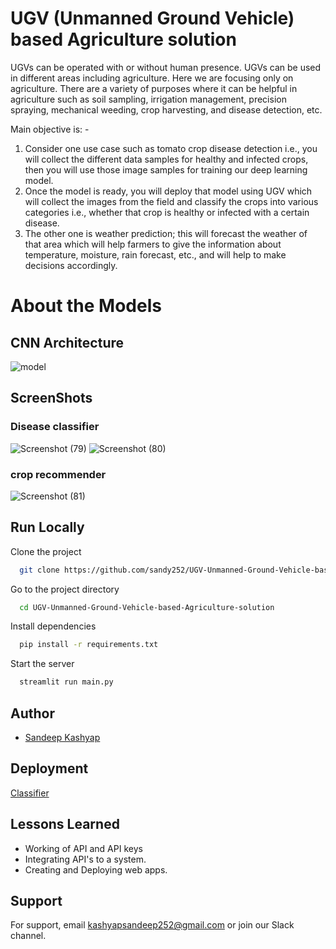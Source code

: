 
# UGV (Unmanned Ground Vehicle) based Agriculture solution

UGVs can be operated with or without human presence. UGVs can be used in different areas including agriculture. Here we are focusing only on agriculture. There are a variety of purposes where it can be helpful in agriculture such as soil sampling, irrigation management, precision spraying, mechanical weeding, crop harvesting, and disease detection, etc.

Main objective is: -
1. Consider one use case such as tomato crop disease detection i.e., you will collect the different data samples for healthy and infected crops, then you will use those image samples for training our deep learning model.
2. Once the model is ready, you will deploy that model using UGV which will collect the images from the field and classify the crops into various categories i.e., whether that crop is healthy or infected with a certain disease.
3. The other one is weather prediction; this will forecast the weather of that area which will help farmers to give the information about temperature, moisture, rain forecast, etc., and will help to make decisions accordingly.

# About the Models
## CNN Architecture
![model](https://user-images.githubusercontent.com/66490787/219868725-9701133d-2f97-4fac-8f8b-c6108811dbdf.jpg)


## ScreenShots
### Disease classifier 
![Screenshot (79)](https://github.com/sandy252/UGV-Unmanned-Ground-Vehicle-based-Agriculture-solution/assets/66490787/9db9b321-143b-42a4-9665-f236900f0241)
![Screenshot (80)](https://github.com/sandy252/UGV-Unmanned-Ground-Vehicle-based-Agriculture-solution/assets/66490787/6183c113-d4f0-465e-9ed2-604d11b5e3e4)

### crop recommender
![Screenshot (81)](https://github.com/sandy252/UGV-Unmanned-Ground-Vehicle-based-Agriculture-solution/assets/66490787/0127b866-e665-4daf-87f5-6d565f5ab440)


## Run Locally

Clone the project

```bash
  git clone https://github.com/sandy252/UGV-Unmanned-Ground-Vehicle-based-Agriculture-solution.git
```

Go to the project directory

```bash
  cd UGV-Unmanned-Ground-Vehicle-based-Agriculture-solution
```

Install dependencies

```bash
  pip install -r requirements.txt
```

Start the server

```bash
  streamlit run main.py
```




## Author

- [Sandeep Kashyap](https://www.linkedin.com/in/sandeep-kashyap-aa1545170/)


## Deployment
[Classifier](https://sandy252-potato-disease-classifier-main-lpuiqn.streamlit.app/)





## Lessons Learned

- Working of API and API keys
- Integrating API's to a system.
- Creating and Deploying web apps.

## Support

For support, email kashyapsandeep252@gmail.com or join our Slack channel.
